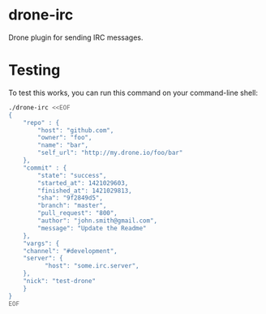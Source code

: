 # drone-irc
Drone plugin for sending IRC messages.

# Testing

To test this works, you can run this command on your command-line shell:

```bash
./drone-irc <<EOF
{
    "repo" : {
        "host": "github.com",
        "owner": "foo",
        "name": "bar",
        "self_url": "http://my.drone.io/foo/bar"
    },
    "commit" : {
        "state": "success",
        "started_at": 1421029603,
        "finished_at": 1421029813,
        "sha": "9f2849d5",
        "branch": "master",
        "pull_request": "800",
        "author": "john.smith@gmail.com",
        "message": "Update the Readme"
    },
    "vargs": {
	"channel": "#development",
	"server": {
		  "host": "some.irc.server",
	},
	"nick": "test-drone"
    }
}
EOF
```
